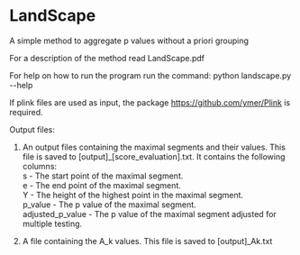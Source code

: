 # LandScape
A simple method to aggregate p values without a priori grouping

For a description of the method read LandScape.pdf

For help on how to run the program run the command: 
python landscape.py --help

If plink files are used as input, the package https://github.com/ymer/Plink is required.

Output files:

1. An output files containing the maximal segments and their values. This file is saved to [output]_[score_evaluation].txt. 
It contains the following columns:  
s - The start point of the maximal segment.  
e - The end point of the maximal segment.  
Y - The height of the highest point in the maximal segment.  
p_value - The p value of the maximal segment.  
adjusted_p_value - The p value of the maximal segment adjusted for multiple testing.

2. A file containing the A_k values. This file is saved to [output]_Ak.txt
